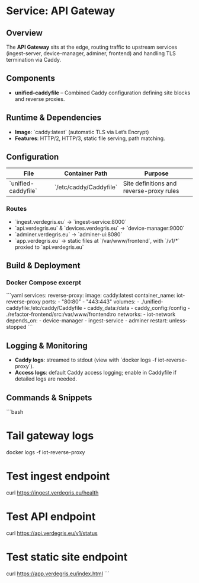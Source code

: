 # Service: API Gateway

## Overview
The **API Gateway** sits at the edge, routing traffic to upstream services (ingest-server, device-manager, adminer, frontend) and handling TLS termination via Caddy.

## Components
- **unified-caddyfile** – Combined Caddy configuration defining site blocks and reverse proxies.

## Runtime & Dependencies
- **Image**: \`caddy:latest\` (automatic TLS via Let’s Encrypt)  
- **Features**: HTTP/2, HTTP/3, static file serving, path matching.

## Configuration
| File                | Container Path              | Purpose                                    |
|---------------------|-----------------------------|--------------------------------------------|
| \`unified-caddyfile\` | \`/etc/caddy/Caddyfile\`    | Site definitions and reverse-proxy rules   |

### Routes
- \`ingest.verdegris.eu\` → \`ingest-service:8000\`  
- \`api.verdegris.eu\` & \`devices.verdegris.eu\` → \`device-manager:9000\`  
- \`adminer.verdegris.eu\` → \`adminer-ui:8080\`  
- \`app.verdegris.eu\` → static files at \`/var/www/frontend\`, with \`/v1/*\` proxied to \`api.verdegris.eu\`

## Build & Deployment

### Docker Compose excerpt
\`\`\`yaml
services:
  reverse-proxy:
    image: caddy:latest
    container_name: iot-reverse-proxy
    ports:
      - "80:80"
      - "443:443"
    volumes:
      - ./unified-caddyfile:/etc/caddy/Caddyfile
      - caddy_data:/data
      - caddy_config:/config
      - ./refactor-frontend/src:/var/www/frontend:ro
    networks:
      - iot-network
    depends_on:
      - device-manager
      - ingest-service
      - adminer
    restart: unless-stopped
\`\`\`

## Logging & Monitoring
- **Caddy logs**: streamed to stdout (view with \`docker logs -f iot-reverse-proxy\`).  
- **Access logs**: default Caddy access logging; enable in Caddyfile if detailed logs are needed.

## Commands & Snippets
\`\`\`bash
# Tail gateway logs
docker logs -f iot-reverse-proxy

# Test ingest endpoint
curl https://ingest.verdegris.eu/health

# Test API endpoint
curl https://api.verdegris.eu/v1/status

# Test static site endpoint
curl https://app.verdegris.eu/index.html
\`\`\`
